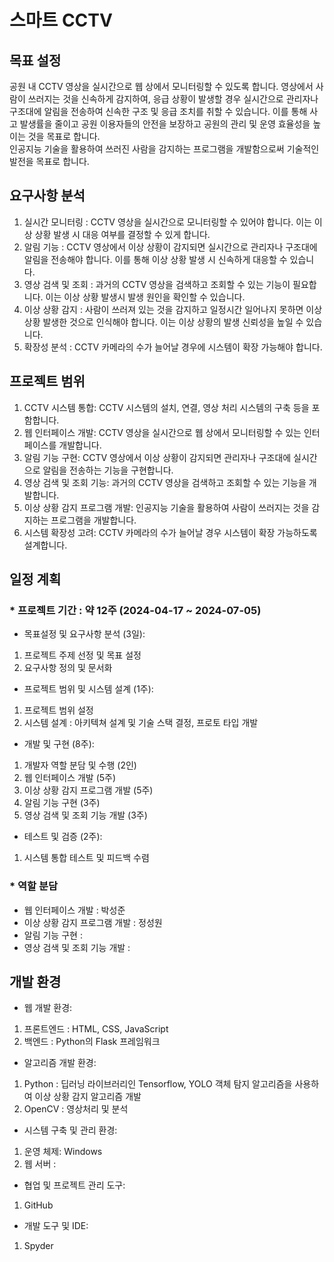 # 스마트 CCTV

## 목표 설정  
 공원 내 CCTV 영상을 실시간으로 웹 상에서 모니터링할 수 있도록 합니다. 영상에서 사람이 쓰러지는 것을 신속하게 감지하여, 응급 상황이 발생할 경우 실시간으로 관리자나 구조대에 알림을 전송하여 신속한 구조 및 응급 조치를 취할 수 있습니다. 이를 통해 사고 발생률을 줄이고 공원 이용자들의 안전을 보장하고 공원의 관리 및 운영 효율성을 높이는 것을 목표로 합니다.  
 인공지능 기술을 활용하여 쓰러진 사람을 감지하는 프로그램을 개발함으로써 기술적인 발전을 목표로 합니다.

## 요구사항 분석  
 1. 실시간 모니터링 : CCTV 영상을 실시간으로 모니터링할 수 있어야 합니다. 이는 이상 상황 발생 시 대응 여부를 결정할 수 있게 합니다.  
 2. 알림 기능 : CCTV 영상에서 이상 상황이 감지되면 실시간으로 관리자나 구조대에 알림을 전송해야 합니다. 이를 통해 이상 상황 발생 시 신속하게 대응할 수 있습니다.  
 3. 영상 검색 및 조회 : 과거의 CCTV 영상을 검색하고 조회할 수 있는 기능이 필요합니다. 이는 이상 상황 발생시 발생 원인을 확인할 수 있습니다.  
 4. 이상 상황 감지 : 사람이 쓰러져 있는 것을 감지하고 일정시간 일어나지 못하면 이상 상황 발생한 것으로 인식해야 합니다. 이는 이상 상황의 발생 신뢰성을 높일 수 있습니다.  
 5. 확장성 분석 : CCTV 카메라의 수가 늘어날 경우에 시스템이 확장 가능해야 합니다.

## 프로젝트 범위  
 1. CCTV 시스템 통합: CCTV 시스템의 설치, 연결, 영상 처리 시스템의 구축 등을 포함합니다.  
 2. 웹 인터페이스 개발: CCTV 영상을 실시간으로 웹 상에서 모니터링할 수 있는 인터페이스를 개발합니다.  
 3. 알림 기능 구현: CCTV 영상에서 이상 상황이 감지되면 관리자나 구조대에 실시간으로 알림을 전송하는 기능을 구현합니다.  
 4. 영상 검색 및 조회 기능: 과거의 CCTV 영상을 검색하고 조회할 수 있는 기능을 개발합니다.  
 5. 이상 상황 감지 프로그램 개발: 인공지능 기술을 활용하여 사람이 쓰러지는 것을 감지하는 프로그램을 개발합니다.  
 6. 시스템 확장성 고려: CCTV 카메라의 수가 늘어날 경우 시스템이 확장 가능하도록 설계합니다.

## 일정 계획  
### * 프로젝트 기간 : 약 12주 (2024-04-17 ~ 2024-07-05)  
 - 목표설정 및 요구사항 분석 (3일):
  1. 프로젝트 주제 선정 및 목표 설정
  2. 요구사항 정의 및 문서화
 - 프로젝트 범위 및 시스템 설계 (1주):
  1. 프로젝트 범위 설정
  2. 시스템 설계 : 아키텍쳐 설계 및 기술 스택 결정, 프로토 타입 개발
 - 개발 및 구현 (8주):
  1. 개발자 역할 분담 및 수행 (2인)
  2. 웹 인터페이스 개발 (5주)
  3. 이상 상황 감지 프로그램 개발 (5주)
  4. 알림 기능 구현 (3주)
  5. 영상 검색 및 조회 기능 개발 (3주)
 - 테스트 및 검증 (2주):
  1. 시스템 통합 테스트 및 피드백 수렴  
  
### * 역할 분담
 - 웹 인터페이스 개발 : 박성준
 - 이상 상황 감지 프로그램 개발 : 정성원
 - 알림 기능 구현 : 
 - 영상 검색 및 조회 기능 개발 :

## 개발 환경  
 - 웹 개발 환경:  
  1. 프론트엔드 : HTML, CSS, JavaScript  
  2. 백엔드 : Python의 Flask 프레임워크  
 - 알고리즘 개발 환경:  
  1. Python : 딥러닝 라이브러리인 Tensorflow, YOLO 객체 탐지 알고리즘을 사용하여 이상 상황 감지 알고리즘 개발  
  2. OpenCV : 영상처리 및 분석  
 - 시스템 구축 및 관리 환경:  
  1. 운영 체제: Windows  
  2. 웹 서버 :   
 - 협업 및 프로젝트 관리 도구:
  1. GitHub  
 - 개발 도구 및 IDE:
  1. Spyder  
